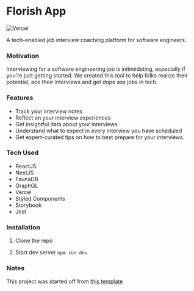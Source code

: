 # Florish App
![Vercel](https://vercelbadge.vercel.app/api/zeeberry/florish-app?style=flat-square)

A tech-enabled job interview coaching platform for software engineers.

### Motivation
Interviewing for a software engineering job is initimidating, especially if you're just getting started. We created this tool to help folks realize their potential, ace their interviews and get dope ass jobs in tech.

### Features
- Track your interview notes
- Reflect on your interview experiences
- Get insightful data about your interviews
- Understand what to expect in every interview you have scheduled
- Get expert-curated tips on how to best prepare for your interviews.

### Tech Used
- ReactJS
- NextJS
- FaunaDB
- GraphQL
- Vercel
- Styled Components
- Storybook
- Jest

### Installation
1. Clone the repo

2. Start dev server `npm run dev`

### Notes

This project was started off from [this template](https://github.com/vercel/next.js/tree/master/examples/with-styled-components)
